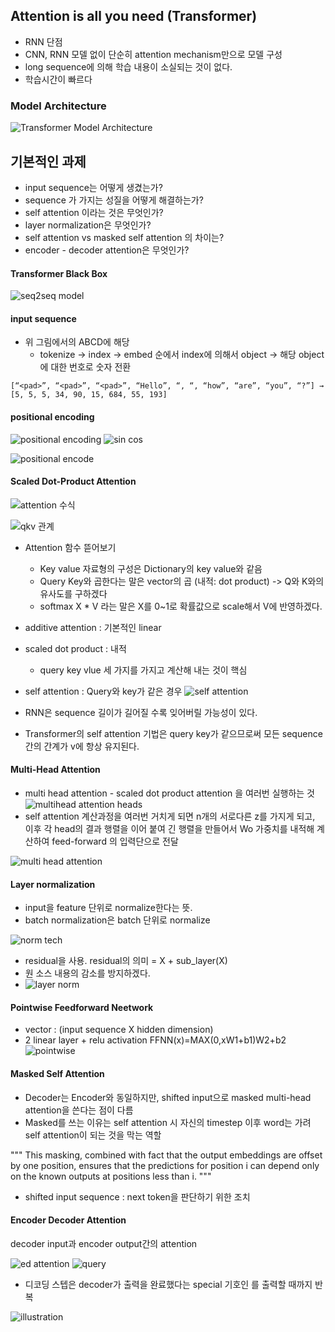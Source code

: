 ## Attention is all you need (Transformer)
- RNN 단점
- CNN, RNN 모델 없이 단순히 attention mechanism만으로 모델 구성
- long sequence에 의해 학습 내용이 소실되는 것이 없다.
- 학습시간이 빠르다

### Model Architecture
![Transformer Model Architecture](https://miro.medium.com/max/642/1*1BFAQXkNiLySIhB__24EkQ.png)

## 기본적인 과제
- input sequence는 어떻게 생겼는가?
- sequence 가 가지는 성질을 어떻게 해결하는가?
- self attention 이라는 것은 무엇인가?
- layer normalization은 무엇인가?
- self attention vs masked self attention 의 차이는?
- encoder - decoder attention은 무엇인가?

#### Transformer Black Box
![seq2seq model](https://miro.medium.com/max/700/1*jKjKXD0zqUTifHMb6iFf1A.png)

#### input sequence
- 위 그림에서의 ABCD에 해당
    * tokenize -> index -> embed 순에서 index에 의해서 object -> 해당 object에 대한 번호로 숫자 전환
~~~
[“<pad>”, “<pad>”, “<pad>”, “Hello”, “, “, “how”, “are”, “you”, “?”] →
[5, 5, 5, 34, 90, 15, 684, 55, 193]
~~~

#### positional encoding
![positional encoding](https://miro.medium.com/max/700/1*V8ONEu6cph9Z8-QwaRHM-Q.png)
![sin cos](https://miro.medium.com/max/700/1*xCeAOFp17t-NcWWpF2k9Gw.png)

![positional encode](https://miro.medium.com/max/700/1*i4k32A-DJhdrtuB4Ty76Wg.png)

#### Scaled Dot-Product Attention
![attention 수식](https://image.slidesharecdn.com/attentionisallyouneed-190615112106/95/attention-is-all-you-need-13-638.jpg?cb=1560597686)

![qkv 관계](https://wikidocs.net/images/page/22893/%EC%BF%BC%EB%A6%AC.PNG)
- Attention 함수 뜯어보기

    * Key value 자료형의 구성은 Dictionary의 key value와 같음
    * Query Key와 곱한다는 말은 vector의 곱 (내적: dot product) -> Q와 K와의 유사도를 구하겠다
    * softmax X * V 라는 말은 X를 0~1로 확률값으로 scale해서 V에 반영하겠다.

 
- additive attention : 기본적인 linear
- scaled dot product : 내적
    * query key vlue 세 가지를 가지고 계산해 내는 것이 핵심

- self attention : Query와 key가 같은 경우
![self attention](https://heung-bae-lee.github.io/image/Scaled_Dot_Product_Attention_example.png)

- RNN은 sequence 길이가 길어질 수록 잊어버릴 가능성이 있다.
- Transformer의 self attention 기법은 query key가 같으므로써 모든 sequence간의 간계가 v에 항상 유지된다.

#### Multi-Head Attention
- multi head attention - scaled dot product attention 을 여러번 실행하는 것
![multihead attention heads](https://nlpinkorean.github.io/images/transformer/transformer_attention_heads_weight_matrix_o.png)
- self attention 계산과정을 여러번 거치게 되면 n개의 서로다른 z를 가지게 되고,
이후 각 head의 결과 행렬을 이어 붙여 긴 행렬을 만들어서 Wo 가중치를 내적해 계산하여 feed-forward 의 입력단으로 전달

![multi head attention](https://nlpinkorean.github.io/images/transformer/transformer_multi-headed_self-attention-recap.png)

#### Layer normalization

- input을 feature 단위로 normalize한다는 뜻. 
- batch normalization은 batch 단위로 normalize

![norm tech](https://miro.medium.com/max/512/1*F8KDxyfGG63QbJB2SB2aJw.png)

- residual을 사용. residual의 의미 = X + sub_layer(X) 
- 원 소스 내용의 감소를 방지하겠다.
- ![layer norm](https://miro.medium.com/max/290/1*HRX5QmV1viDj3DtjdbVlLQ.png)

#### Pointwise Feedforward Neetwork
- vector : (input sequence X hidden dimension)
- 2 linear layer + relu activation
FFNN(x)=MAX(0,xW1+b1)W2+b2
![pointwise](https://wikidocs.net/images/page/31379/positionwiseffnn.PNG)

#### Masked Self Attention
- Decoder는 Encoder와 동일하지만, shifted input으로 masked multi-head attention을 쓴다는 점이 다름
- Masked를 쓰는 이유는 self attention 시 자신의 timestep 이후 word는 가려 self attention이 되는 것을 막는 역할

"""
    This masking, combined with fact that the output embeddings are offset by one position, ensures that the predictions for position i can depend only on the known outputs at positions less than i.
"""

- shifted input sequence : next token을 판단하기 위한 조치

#### Encoder Decoder Attention
decoder input과 encoder output간의 attention

![ed attention](https://miro.medium.com/max/623/1*y_oOzc5s7I6urwrXiIcQAA.png)
![query](https://miro.medium.com/max/500/1*RdiEz0jupMwiaoGMgHThEg.png)

- 디코딩 스텝은 decoder가 출력을 완료했다는 special 기호인 <end of sentence>를 출력할 때까지 반복

![illustration](https://nlpinkorean.github.io/images/transformer/transformer_decoding_2.gif)
